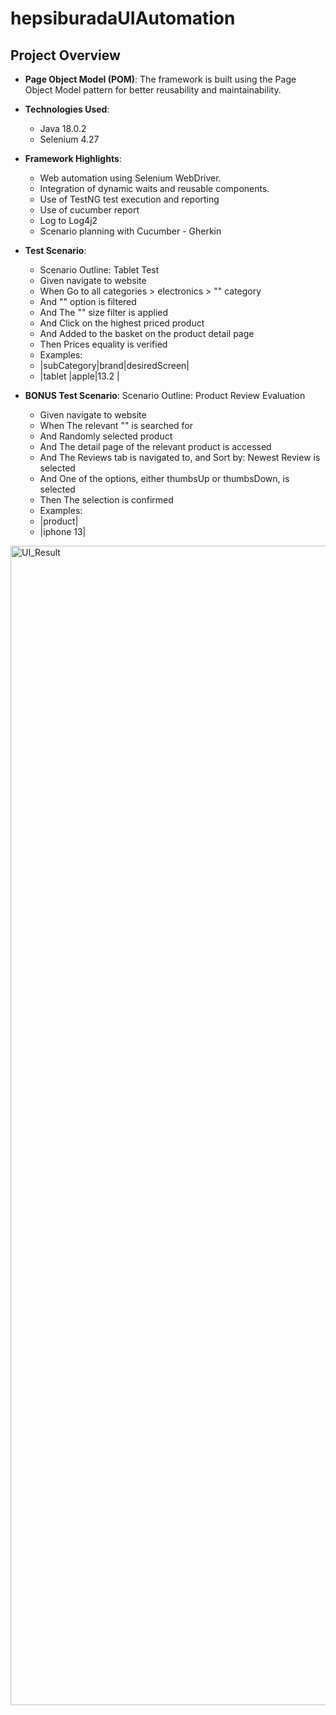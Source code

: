 # hepsiburadaUIAutomation
## Project Overview

- **Page Object Model (POM)**: The framework is built using the Page Object Model pattern for better reusability and maintainability.
- **Technologies Used**:
  - Java 18.0.2
  - Selenium 4.27
- **Framework Highlights**:
  - Web automation using Selenium WebDriver.
  - Integration of dynamic waits and reusable components.
  - Use of TestNG  test execution and reporting
  - Use of cucumber report
  - Log to Log4j2
  - Scenario planning with Cucumber - Gherkin
    
- **Test Scenario**:
  - Scenario Outline: Tablet Test
  -  Given navigate to website
  -  When  Go to all categories > electronics > "<subCategory>" category
  -  And   "<brand>" option is filtered
  -  And   The "<desiredScreen>" size filter is applied
  -  And   Click on the highest priced product
  -  And   Added to the basket on the product detail page
  -  Then  Prices equality is verified
  -  Examples:
  -  |subCategory|brand|desiredScreen|
  -  |tablet     |apple|13.2         |
    
 - **BONUS Test Scenario**:
     Scenario Outline: Product Review Evaluation
    - Given navigate to website
    - When  The relevant "<product>" is searched for
    - And   Randomly selected product
    - And   The detail page of the relevant product is accessed
    - And   The Reviews tab is navigated to, and Sort by: Newest Review is selected
    - And   One of the options, either thumbsUp or thumbsDown, is selected
    - Then  The selection is confirmed
    - Examples:
     - |product|
     - |iphone 13|

   
<img width="1855" alt="UI_Result" src="https://github.com/user-attachments/assets/d1497476-1fbd-4410-a130-264db72b6e8f" />

